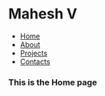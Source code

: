 <body>
  
  <h1>Mahesh V</h1>
  
  <nav class="navbar">
    <ul>
      <li><a href =" ">Home</a></li>
      <li><a href ="About Us.pdf">About</a></li>
      <li><a href =" ">Projects</a></li>
      <li><a href =" ">Contacts</a></li>
    </ul>
      </nav>
  <main>
    <h3>This is the Home page</h3>
  </mainn>
</body>
</html>
